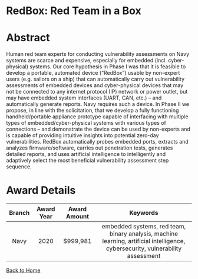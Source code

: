 
RedBox: Red Team in a Box
=========================

# Abstract


Human red team experts for conducting vulnerability assessments on Navy systems are scarce and expensive, especially for embedded (incl. cyber-physical) systems. Our core hypothesis in Phase I was that it is feasible to develop a portable, automated device (“RedBox”) usable by non-expert users (e.g. sailors on a ship) that can automatically carry out vulnerability assessments of embedded devices and cyber-physical devices that may not be connected to any internet protocol (IP) network or power outlet, but may have embedded system interfaces (UART, CAN, etc.) – and automatically generate reports. Navy requires such a device. In Phase II we propose, in line with the solicitation, that we develop a fully functioning handheld/portable appliance prototype capable of interfacing with multiple types of embedded/cyber-physical systems with various types of connections – and demonstrate the device can be used by non-experts and is capable of providing intuitive insights into potential zero-day vulnerabilities. RedBox automatically probes embedded ports, extracts and analyzes firmware/software, carries out penetration tests, generates detailed reports, and uses artificial intelligence to intelligently and adaptively select the most beneficial vulnerability assessment step sequence.  

# Award Details

|Branch|Award Year|Award Amount|Keywords|
| :---: | :---: | :---: | :---: |
|Navy|2020|$999,981|embedded systems, red team, binary analysis, machine learning, artificial intelligence, cybersecurity, vulnerability assessment|
  
  


[Back to Home](https://github.com/chrischow/dod_sbir_awards/Reports/JH/#1993)